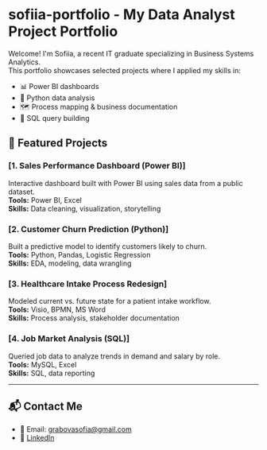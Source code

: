 # sofiia-portfolio - My Data Analyst Project Portfolio

Welcome! I'm Sofiia, a recent IT graduate specializing in Business Systems Analytics.  
This portfolio showcases selected projects where I applied my skills in:

- 📊 Power BI dashboards
- 🐍 Python data analysis
- 🗺 Process mapping & business documentation
- 🧠 SQL query building

## 🔹 Featured Projects

### [1. Sales Performance Dashboard (Power BI)]
Interactive dashboard built with Power BI using sales data from a public dataset.  
**Tools:** Power BI, Excel  
**Skills:** Data cleaning, visualization, storytelling

### [2. Customer Churn Prediction (Python)]
Built a predictive model to identify customers likely to churn.  
**Tools:** Python, Pandas, Logistic Regression  
**Skills:** EDA, modeling, data wrangling

### [3. Healthcare Intake Process Redesign]
Modeled current vs. future state for a patient intake workflow.  
**Tools:** Visio, BPMN, MS Word  
**Skills:** Process analysis, stakeholder documentation

### [4. Job Market Analysis (SQL)]
Queried job data to analyze trends in demand and salary by role.  
**Tools:** MySQL, Excel  
**Skills:** SQL, data reporting

---

## 📬 Contact Me

- 📧 Email: grabovasofia@gmail.com
- 🔗 [LinkedIn](https://www.linkedin.com/in/sofiia-hrabova-1380a7338)
